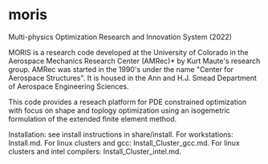 # moris
Multi-physics Optimization Research and Innovation System (2022)

MORIS is a research code developed at the University of Colorado in the Aerospace Mechanics Research Center (AMRec)* by Kurt Maute's research group. AMRec was started in the 1990's under the name "Center for Aerospace Structures". It is housed in the Ann and H.J. Smead Department of Aerospace Engineering Sciences.

This code provides a reseach platform for PDE constrained optimization with focus on shape and toplogy optimization using an isogemetric formulation of the extended finite element method.

Installation: see install instructions in share/install. For workstations: Install.md. For linux clusters and gcc: Install_Cluster_gcc.md. For linux clusters and intel compilers: Install_Cluster_intel.md.
